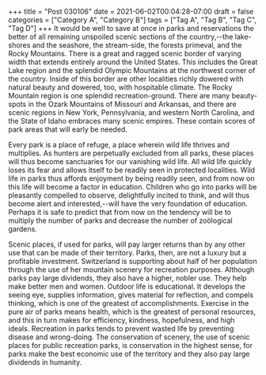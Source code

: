 +++
title = "Post 030106"
date = 2021-06-02T00:04:28-07:00
draft = false
categories = ["Category A", "Category B"]
tags = ["Tag A", "Tag B", "Tag C", "Tag D"]
+++
It would be well to save at once in parks and reservations the better of all remaining unspoiled scenic sections of the country,--the lake-shores and the seashore, the stream-side, the forests primeval, and the Rocky Mountains. There is a great and ragged scenic border of varying width that extends entirely around the United States. This includes the Great Lake region and the splendid Olympic Mountains at the northwest corner of the country. Inside of this border are other localities richly dowered with natural beauty and dowered, too, with hospitable climate. The Rocky Mountain region is one splendid recreation-ground. There are many beauty-spots in the Ozark Mountains of Missouri and Arkansas, and there are scenic regions in New York, Pennsylvania, and western North Carolina, and the State of Idaho embraces many scenic empires. These contain scores of park areas that will early be needed.

Every park is a place of refuge, a place wherein wild life thrives and multiplies. As hunters are perpetually excluded from all parks, these places will thus become sanctuaries for our vanishing wild life. All wild life quickly loses its fear and allows itself to be readily seen in protected localities. Wild life in parks thus affords enjoyment by being readily seen, and from now on this life will become a factor in education. Children who go into parks will be pleasantly compelled to observe, delightfully incited to think, and will thus become alert and interested,--will have the very foundation of education. Perhaps it is safe to predict that from now on the tendency will be to multiply the number of parks and decrease the number of zoölogical gardens.

Scenic places, if used for parks, will pay larger returns than by any other use that can be made of their territory. Parks, then, are not a luxury but a profitable investment. Switzerland is supporting about half of her population through the use of her mountain scenery for recreation purposes. Although parks pay large dividends, they also have a higher, nobler use. They help make better men and women. Outdoor life is educational. It develops the seeing eye, supplies information, gives material for reflection, and compels thinking, which is one of the greatest of accomplishments. Exercise in the pure air of parks means health, which is the greatest of personal resources, and this in turn makes for efficiency, kindness, hopefulness, and high ideals. Recreation in parks tends to prevent wasted life by preventing disease and wrong-doing. The conservation of scenery, the use of scenic places for public recreation parks, is conservation in the highest sense, for parks make the best economic use of the territory and they also pay large dividends in humanity.
